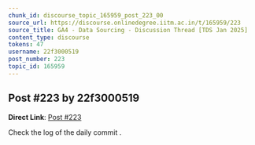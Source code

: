 ```yaml
---
chunk_id: discourse_topic_165959_post_223_00
source_url: https://discourse.onlinedegree.iitm.ac.in/t/165959/223
source_title: GA4 - Data Sourcing - Discussion Thread [TDS Jan 2025]
content_type: discourse
tokens: 47
username: 22f3000519
post_number: 223
topic_id: 165959
---
```


## Post #223 by 22f3000519

**Direct Link**: [Post #223](https://discourse.onlinedegree.iitm.ac.in/t/165959/223)

Check the log of the daily commit .
